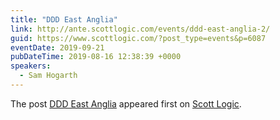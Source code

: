```yaml
---
title: "DDD East Anglia"
link: http://ante.scottlogic.com/events/ddd-east-anglia-2/
guid: https://www.scottlogic.com/?post_type=events&p=6087
eventDate: 2019-09-21
pubDateTime: 2019-08-16 12:38:39 +0000
speakers:
  - Sam Hogarth
---
```


<p>The post <a rel="nofollow" href="http://ante.scottlogic.com/events/ddd-east-anglia-2/">DDD East Anglia</a> appeared first on <a rel="nofollow" href="http://ante.scottlogic.com">Scott Logic</a>.</p>